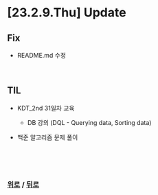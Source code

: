 # [23.2.9.Thu] Update

## Fix
* README.md 수정


<br>

## TIL
* KDT_2nd 31일차 교육
  * DB 강의 (DQL - Querying data, Sorting data)

* 백준 알고리즘 문제 풀이
  


<br>

<br>

<br>

### [위로](#2329thu-update) / [뒤로](/Update/README.md/#update)